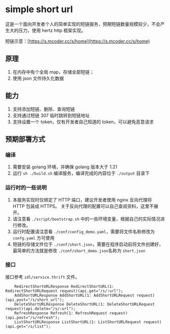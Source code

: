 # simple short url

这是一个面向开发者个人的简单实现的短链服务，预期短链数量规模较少，不会产生大的压力，使用 hertz http 框架实现。

短链示意：[https://s.mcoder.cc/s/home](https://s.mcoder.cc/s/home)

## 原理

1. 在内存中有个全局 map，存储全部短链；
2. 使用 json 文件持久化数据

## 能力

1. 支持添加短链、删除、查询短链
2. 支持通过短链 307 临时跳转到短链地址
3. 支持设置一个 token，仅有开发者自己知道的 token，可以避免恶意请求

## 预期部署方式

### 编译

1. 需要安装 golang 环境，并确保 golang 版本大于 1.21
2. 运行 `sh ./build.sh` 编译服务，编译完成的内容位于 `./output` 目录下

### 运行时的一些说明

1. 本服务实现时仅绑定了 HTTP 端口，建议开发者使用 nginx 反向代理将 HTTP 包装成 HTTPS。
关于反向代理的配置可以自己查阅资料，这里不展开。
2. 请注意看 `./script/bootstrap.sh` 中的一些环境变量，根据自己的实际情况进行修改。
3. 运行时配置请注意看 `./conf/config_demo.yaml`，需要将文件名称修改为 `confg.yaml` 方可使用
4. 短链的存储文件位于 `./conf/short.json`，需要在程序启动前将文件创建好，最简单的方法就是修改
`./conf/short_demo.json`名称为 `short.json`

### 接口

接口参考 `idl/service.thrift` 文件。

```cgo
    RedirectShortURLResponse RedirectShortURL(1: RedirectShortURLRequest request)(api.get="/s/:url");
    AddShortURLResponse AddShortURL(1: AddShortURLRequest request)(api.post="/s/short_url");
    DeleteShortURLResponse DeleteShortURL(1: DeleteShortURLRequest request)(api.delete="/s/:url");
    RefreshResponse Refresh(1: RefreshRequest request)(api.post="/s/refresh");
    ListShortURLResponse ListShortURL(1: ListShortURLRequest request)(api.get="/s/list");
```

